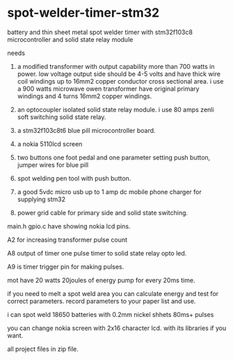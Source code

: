 # spot-welder-timer-stm32
battery and thin sheet metal spot welder timer with stm32f103c8 microcontroller and solid state relay module

needs

1. a modified transformer with output capability more than 700 watts in power.  low voltage output side should be 4-5 volts and have thick wire coil windings up to 16mm2  copper conductor cross sectional area. i use a 900 watts microwave owen transformer have original primary windings and 4 turns 16mm2 
copper windings. 

2. an optocoupler isolated solid state relay module. i use 80 amps zenli soft switching solid state relay. 

3. a stm32f103c8t6 blue pill microcontroller board.

4. a nokia 5110lcd screen

5. two buttons one foot pedal and one parameter setting push button, jumper wires for blue pill

6. spot welding pen tool with push button.


7. a good 5vdc micro usb up to 1 amp dc mobile phone charger for supplying stm32
   
8. power grid cable for primary side and solid state switching. 

main.h gpio.c have showing nokia lcd pins.

A2 for increasing transformer pulse count

A8 output of timer one pulse timer to solid state relay opto led.

A9 is timer trigger pin for making pulses.

mot have 20 watts 20joules of energy pump for every 20ms time.

if you need to melt a spot weld area you can calculate energy and test for correct parameters. record parameters to your paper list and use.

i can spot weld 18650 batteries with 0.2mm nickel shhets 80ms+ pulses 

you can change nokia screen with 2x16 character lcd. with its libraries if you want.

all project files in zip file.
